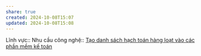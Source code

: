 ```yaml
---
share: true
created: 2024-10-08T15:07
updated: 2024-10-08T15:08
---
```

Lĩnh vực:: 
Nhu cầu công nghệ:: [Tạo danh sách hạch toán hàng loạt vào các phần mềm kế toán](../../Nhu%20c%E1%BA%A7u%20c%C3%B4ng%20ngh%E1%BB%87/T%E1%BB%B1%20%C4%91%E1%BB%99ng/T%E1%BA%A1o%20danh%20s%C3%A1ch%20h%E1%BA%A1ch%20to%C3%A1n%20h%C3%A0ng%20lo%E1%BA%A1t%20v%C3%A0o%20c%C3%A1c%20ph%E1%BA%A7n%20m%E1%BB%81m%20k%E1%BA%BF%20to%C3%A1n.md)
